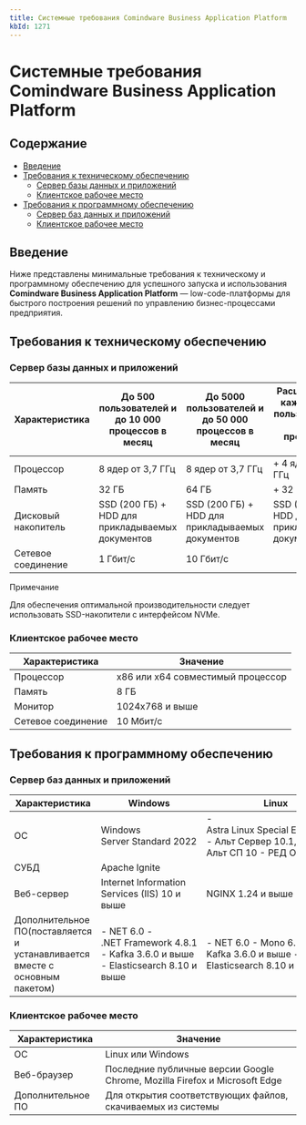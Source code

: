 ```yaml
---
title: Системные требования Comindware Business Application Platform
kbId: 1271
---
```


# Системные требования Comindware Business Application Platform

## Содержание

- [Введение](#mcetoc_1h7fnd35m8)
- [Требования к техническому обеспечению](#mcetoc_1h7fn73uf0)
	- [Сервер базы данных и приложений](#mcetoc_1h7fn7arl1)
	- [Клиентское рабочее место](#mcetoc_1h7fn7q9a3)
- [Требования к программному обеспечению](#mcetoc_1h7fn80sj4)
	- [Сервер баз данных и приложений](#mcetoc_1h7fn86ca5)
	- [Клиентское рабочее место](#mcetoc_1h7fnabl07)

## Введение

Ниже представлены минимальные требования к техническому и программному обеспечению для успешного запуска и использования **Comindware Business Application Platform** — low-code-платформы для быстрого построения решений по управлению бизнес-процессами предприятия.

## Требования к техническому обеспечению

### Сервер базы данных и приложений

| Характеристика | До 500 пользователей и до 10 000 процессов в месяц | До 5000 пользователей и до 50 000 процессов в месяц | Расширение на каждые 4000 пользователей и 30 000 процессов в месяц |
| --- | --- | --- | --- |
| Процессор | 8 ядер от 3,7 ГГц | 8 ядер от 3,7 ГГц | + 4 ядра от 3,7 ГГц |
| Память | 32 ГБ | 64 ГБ | + 32 ГБ |
| Дисковый накопитель | SSD (200 ГБ) + HDD для прикладываемых документов | SSD (200 ГБ) + HDD для прикладываемых документов | SSD (200 ГБ) + HDD для прикладываемых документов |
| Сетевое соединение | 1 Гбит/с | 10 Гбит/с |  |

Примечание

Для обеспечения оптимальной производительности следует использовать SSD-накопители с интерфейсом NVMe.

### Клиентское рабочее место

| **Характеристика** | Значение |
| --- | --- |
| Процессор | x86 или x64 совместимый процессор |
| Память | 8 ГБ |
| Монитор | 1024x768 и выше |
| Сетевое соединение | 10 Мбит/с |

## Требования к программному обеспечению

### Сервер баз данных и приложений

| Характеристика | Windows | Linux |
| --- | --- | --- |
| ОС | Windows Server Standard 2022 | - Astra Linux Special Edition 1.7.5 - Альт Сервер 10.1, Альт СП 10 - РЕД ОС 8 |
| СУБД | Apache Ignite | |
| Веб-сервер | Internet Information Services (IIS) 10 и выше | NGINX 1.24 и выше |
| Дополнительное ПО(поставляется и устанавливается вместе с основным пакетом) | - NET 6.0 - .NET Framework 4.8.1 - Kafka 3.6.0 и выше - Elasticsearch 8.10 и выше | - NET 6.0 - Mono 6.12 - Kafka 3.6.0 и выше - Elasticsearch 8.10 и выше |

### Клиентское рабочее место

| **Характеристика** | Значение |
| --- | --- |
| ОС | Linux или Windows |
| Веб-браузер | Последние публичные версии Google Chrome, Mozilla Firefox и Microsoft Edge |
| Дополнительное ПО | Для открытия соответствующих файлов, скачиваемых из системы |

